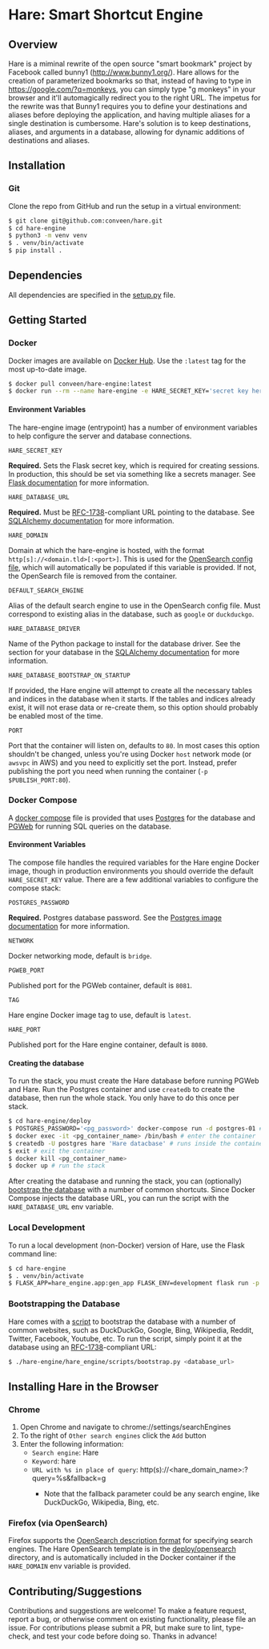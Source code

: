 # Hare: Smart Shortcut Engine

## Overview

Hare is a miminal rewrite of the open source "smart bookmark" project by Facebook called bunny1 (http://www.bunny1.org/).
Hare allows for the creation of parameterized bookmarks so that, instead of having to type in https://google.com/?q=monkeys,
you can simply type "g monkeys" in your browser and it'll automagically redirect you to the right URL.
The impetus for the rewrite was that Bunny1 requires you to define your destinations and aliases before deploying the application,
and having multiple aliases for a single destination is cumbersome. Hare's solution is to keep destinations, aliases, and arguments in a database,
allowing for dynamic additions of destinations and aliases.

## Installation

### Git

Clone the repo from GitHub and run the setup in a virtual environment:

```bash
$ git clone git@github.com:conveen/hare.git
$ cd hare-engine
$ python3 -m venv venv
$ . venv/bin/activate
$ pip install .
```

## Dependencies

All dependencies are specified in the [setup.py](hare-engine/setup.py) file.

## Getting Started

### Docker

Docker images are available on [Docker Hub](https://hub.docker.com/r/conveen/hare-engine).
Use the `:latest` tag for the most up-to-date image.

```bash
$ docker pull conveen/hare-engine:latest
$ docker run --rm --name hare-engine -e HARE_SECRET_KEY='secret key here' -p 8080:80 conveen/hare-engine:latest
```

#### Environment Variables

The hare-engine image (entrypoint) has a number of environment variables to help configure the server and database connections.

`HARE_SECRET_KEY`

**Required.** Sets the Flask secret key, which is required for creating sessions. In production, this should be set via something like a secrets manager.
See [Flask documentation](https://flask.palletsprojects.com/en/1.1.x/quickstart/#sessions) for more information. 

`HARE_DATABASE_URL`

**Required.** Must be [RFC-1738](http://rfc.net/rfc1738.html)-compliant URL pointing to the database.
See [SQLAlchemy documentation](https://docs.sqlalchemy.org/en/13/core/engines.html#database-urls) for more information.

`HARE_DOMAIN`

Domain at which the hare-engine is hosted, with the format `http[s]://<domain.tld>[:<port>]`.  This is used for the [OpenSearch config file](#firefox-via-opensearch), which will automatically be populated if this variable is provided. If not, the OpenSearch file is removed from the container.

`DEFAULT_SEARCH_ENGINE`

Alias of the default search engine to use in the OpenSearch config file.  Must correspond to existing alias in the database, such as `google` or `duckduckgo`.

`HARE_DATABASE_DRIVER`

Name of the Python package to install for the database driver. See the section for your database in the [SQLAlchemy documentation](https://docs.sqlalchemy.org/en/13/core/engines.html#database-urls) for more information.

`HARE_DATABASE_BOOTSTRAP_ON_STARTUP`

If provided, the Hare engine will attempt to create all the necessary tables and indices in the database when it starts.  If the tables and indices already exist, it will not erase data or re-create them, so this option should probably be enabled most of the time.

`PORT`

Port that the container will listen on, defaults to `80`.  In most cases this option shouldn't be changed, unless you're using Docker `host` network mode (or `awsvpc` in AWS) and you need to explicitly set the port.  Instead, prefer publishing the port you need when running the container (`-p $PUBLISH_PORT:80`).

### Docker Compose

A [docker compose](hare-engine/deploy/docker-compose.yml) file is provided that uses [Postgres](https://hub.docker.com/_/postgres) for the database and [PGWeb](https://sosedoff.github.io/pgweb/) for running SQL queries on the database.

#### Environment Variables

The compose file handles the required variables for the Hare engine Docker image, though in production environments you should override the default `HARE_SECRET_KEY` value.  There are a few additional variables to configure the compose stack:

`POSTGRES_PASSWORD`

**Required.** Postgres database password. See the [Postgres image documentation](https://hub.docker.com/_/postgres) for more information.

`NETWORK`

Docker networking mode, default is `bridge`.

`PGWEB_PORT`

Published port for the PGWeb container, default is `8081`.

`TAG`

Hare engine Docker image tag to use, default is `latest`.

`HARE_PORT`

Published port for the Hare engine container, default is `8080`.

#### Creating the database

To run the stack, you must create the Hare database before running PGWeb and Hare.  Run the Postgres container and use `createdb` to create the database, then run the whole stack.  You only have to do this once per stack.

```bash
$ cd hare-engine/deploy
$ POSTGRES_PASSWORD='<pg_password>' docker-compose run -d postgres-01 # prints the container name
$ docker exec -it <pg_container_name> /bin/bash # enter the container
$ createdb -U postgres hare 'Hare datacbase' # runs inside the container
$ exit # exit the container
$ docker kill <pg_container_name>
$ docker up # run the stack
```
After creating the database and running the stack, you can (optionally) [bootstrap the database](#bootstrapping-the-database) with a number of common shortcuts.  Since Docker Compose injects the database URL, you can run the script with the `HARE_DATABASE_URL` env variable.

### Local Development

To run a local development (non-Docker) version of Hare, use the Flask command line:

```bash
$ cd hare-engine
$ . venv/bin/activate
$ FLASK_APP=hare_engine.app:gen_app FLASK_ENV=development flask run -p 8080
```

### Bootstrapping the Database

Hare comes with a [script](hare-engine/hare_engine/scripts/bootstrap.py) to bootstrap the database with a number of common websites,
such as DuckDuckGo, Google, Bing, Wikipedia, Reddit, Twitter, Facebook, Youtube, etc.
To run the script, simply point it at the database using an [RFC-1738](http://rfc.net/rfc1738.html)-compliant URL:

```bash
$ ./hare-engine/hare_engine/scripts/bootstrap.py <database_url>
```

## Installing Hare in the Browser

### Chrome

1. Open Chrome and navigate to chrome://settings/searchEngines
2. To the right of `Other search engines` click the `Add` button
3. Enter the following information:
    * `Search engine`: Hare
    * `Keyword`: hare
    * `URL with %s in place of query`: http(s)://<hare_domain_name>:<port>?query=%s&fallback=g
        * Note that the fallback parameter could be any search engine, like DuckDuckGo, Wikipedia, Bing, etc.

### Firefox (via OpenSearch)

Firefox supports the [OpenSearch description format](https://developer.mozilla.org/en-US/docs/Web/OpenSearch) for specifying
search engines.  The Hare OpenSearch template is in the [deploy/opensearch](hare-engine/deploy/opensearch) directory,
and is automatically included in the Docker container if the `HARE_DOMAIN` env variable is provided.

## Contributing/Suggestions

Contributions and suggestions are welcome! To make a feature request, report a bug, or otherwise comment on existing
functionality, please file an issue. For contributions please submit a PR, but make sure to lint, type-check, and test
your code before doing so. Thanks in advance!

